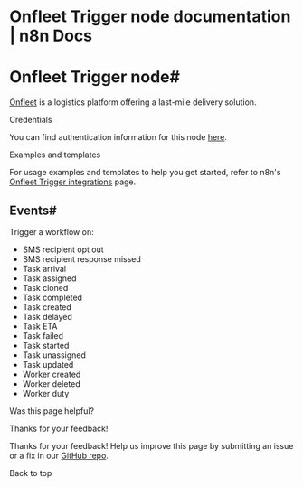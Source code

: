 # Onfleet Trigger node documentation | n8n Docs

[ ](https://github.com/n8n-io/n8n-docs/edit/main/docs/integrations/builtin/trigger-nodes/n8n-nodes-base.onfleettrigger.md "Edit this page")

# Onfleet Trigger node#

[Onfleet](https://onfleet.com/) is a logistics platform offering a last-mile delivery solution.

Credentials

You can find authentication information for this node [here](../../credentials/onfleet/).

Examples and templates

For usage examples and templates to help you get started, refer to n8n's [Onfleet Trigger integrations](https://n8n.io/integrations/onfleet-trigger/) page.

## Events#

Trigger a workflow on:

  * SMS recipient opt out
  * SMS recipient response missed
  * Task arrival
  * Task assigned
  * Task cloned
  * Task completed
  * Task created
  * Task delayed
  * Task ETA
  * Task failed
  * Task started
  * Task unassigned
  * Task updated
  * Worker created
  * Worker deleted
  * Worker duty

Was this page helpful? 

Thanks for your feedback! 

Thanks for your feedback! Help us improve this page by submitting an issue or a fix in our [GitHub repo](https://github.com/n8n-io/n8n-docs). 

Back to top
